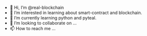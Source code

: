 - 👋 Hi, I’m @real-blockchain
- 👀 I’m interested in learning about smart-contract and blockchain.
- 🌱 I’m currently learning python and pyteal.
- 💞️ I’m looking to collaborate on ...
- 📫 How to reach me ...

<!---
real-blockchain/real-blockchain is a ✨ special ✨ repository because its `README.md` (this file) appears on your GitHub profile.
You can click the Preview link to take a look at your changes.
--->
